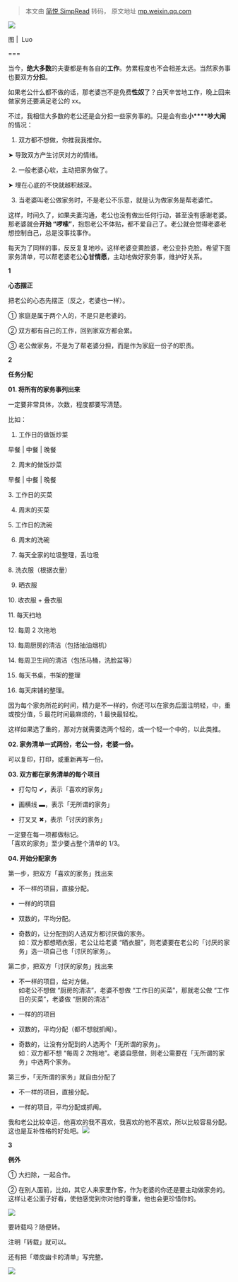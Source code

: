> 本文由 [简悦 SimpRead](http://ksria.com/simpread/) 转码， 原文地址 [mp.weixin.qq.com](https://mp.weixin.qq.com/s?__biz=MzIwMzA5NTI3NQ==&mid=2649902203&idx=1&sn=5472e1b26ad91c885f781b6b0ccf6360&chksm=8ed241ffb9a5c8e9d9f5129827b95ca3943019bb53e3c85d3ea12d81f056a9e51b3e989c92e6&scene=21#wechat_redirect)

![](http://mmbiz.qpic.cn/mmbiz_jpg/2qRZ6oIialEBoAEjIhR9Fb1c9cqNAdCRcueox3uiaiaXicYQTy5E52KmibQgmicC7hyv7nkVwd95BA8pjJs5hqicsucTw/0?wx_fmt=jpeg)

图 |  Luo

  

===

当今，**绝大多数**的夫妻都是有各自的**工作**。劳累程度也不会相差太远。当然家务事也要双方**分担**。

如果老公什么都不做的话，那老婆岂不是免费**性奴**了？白天辛苦地工作，晚上回来做家务还要满足老公的 xx。

  
不过，我相信大多数的老公还是会分担一些家务事的。只是会有些**小****吵大闹**的情况：

1. 双方都不想做，你推我我推你。

➤ 导致双方产生讨厌对方的情绪。

2. 一般老婆心软，主动把家务做了。

➤ 埋在心底的不快就越积越深。

3. 当老婆叫老公做家务时，不是老公不乐意，就是认为做家务是帮老婆忙。

这样，时间久了，如果夫妻沟通，老公也没有做出任何行动，甚至没有感谢老婆。那老婆就会**开始 “啰嗦”**，抱怨老公不体贴，都不爱自己了。老公就会觉得老婆老想控制自己，总是没事找事作。

每天为了同样的事，反反复复地吵。这样老婆变黄脸婆，老公变扑克脸。希望下面家务清单，可以帮老婆老公**心甘情愿**，主动地做好家务事，维护好关系。

**1**  

**心态摆正**

把老公的心态先摆正（反之，老婆也一样）。

➀ 家庭是属于两个人的，不是只是老婆的。

➁ 双方都有自己的工作，回到家双方都会累。

➂ 老公做家务，不是为了帮老婆分担，而是作为家庭一份子的职责。

**2**  

**任务分配**

**01. 将所有的家务事列出来**  

一定要非常具体，次数，程度都要写清楚。  

比如：  
1. 工作日的做饭炒菜

早餐 | 中餐 | 晚餐

2. 周末的做饭炒菜 

早餐 | 中餐 | 晚餐

3. 工作日的买菜

4. 周末的买菜

5. 工作日的洗碗

6. 周末的洗碗

7. 每天全家的垃圾整理，丢垃圾

8. 洗衣服（根据衣量）

9. 晒衣服

10. 收衣服 + 叠衣服

11. 每天扫地

12. 每周 2 次拖地

13. 每周厨房的清洁（包括抽油烟机）

14. 每周卫生间的清洁（包括马桶，洗脸盆等）

15. 每天书桌，书架的整理

16. 每天床铺的整理。

因为每个家务所花的时间，精力是不一样的，你还可以在家务后面注明轻，中，重或按分值，5 最花时间最麻烦的，1 最快最轻松。

这样如果选了重的，那对方就需要选两个轻的，或一个轻一个中的，以此类推。

**02. 家务清单一式两份，老公一份，老婆一份。**

可以复印，打印，或重新再写一份。  

**03. 双方都在家务清单的每个项目**

*   打勾勾 ✔，表示「喜欢的家务」
    
*   画横线 ▬，表示「无所谓的家务」
    
*   打叉叉 ✖，表示「讨厌的家务」
    

一定要在每一项都做标记。  
「喜欢的家务」至少要占整个清单的 1/3。

**04. 开始分配家务**

第一步，把双方「喜欢的家务」找出来

*   不一样的项目，直接分配。
    
*   一样的的项目
    

*   双数的，平均分配。
    
*   奇数的，让分配到的人选双方都讨厌做的家务。  
    如：双方都想晒衣服，老公让给老婆 “晒衣服”，则老婆要在老公的「讨厌的家务」选一项自己也「讨厌的家务」。
    

第二步，把双方「讨厌的家务」找出来

*   不一样的项目，给对方做。  
    如老公不想做 “厨房的清洁”，老婆不想做 “工作日的买菜”，那就老公做 “工作日的买菜”，老婆做 “厨房的清洁”
    
*   一样的的项目
    

*   双数的，平均分配（都不想就抓阄）。
    
*   奇数的，让没有分配到的人选两个「无所谓的家务」。  
    如：双方都不想 “每周 2 次拖地”。老婆自愿做，则老公需要在「无所谓的家务」中选两个家务。  
    

第三步，「无所谓的家务」就自由分配了  

*   不一样的项目，直接分配。
    
*   一样的项目，平均分配或抓阄。
    

我和老公比较幸运，他喜欢的我不喜欢，我喜欢的他不喜欢，所以比较容易分配。这也是互补性格的好处吧。![](http://mmbiz.qpic.cn/mmbiz_gif/2qRZ6oIialEBoAEjIhR9Fb1c9cqNAdCRc69eZE5etUmCsCypKIfiaXaRTItib6uLJGNAOmJFBwCOzqHiaXjVQ8caeg/0?wx_fmt=gif)

**3**  

**例外**

➀ 大扫除，一起合作。

➁ 在别人面前，比如，其它人来家里作客，作为老婆的你还是要主动做家务的。这样让老公面子好看，使他感觉到你对他的尊重，他也会更珍惜你的。  

![](http://mmbiz.qpic.cn/mmbiz_png/2qRZ6oIialEAGuydYZQqkpyeUVsOa2OVfQksnUfia0ibg4TLS6eC19kOd0Ba14JRWpIsar7TWeLXBzWLaHVDWxVfA/640?wx_fmt=png)

要转载吗？随便转。

注明「转载」就可以。

还有把「塔皮幽卡的清单」写完整。

![](http://mmbiz.qpic.cn/mmbiz_jpg/2qRZ6oIialEAGuydYZQqkpyeUVsOa2OVfeibGuh2RMc7ibIRzsh3onPGRU80h5Jiaic4NuLpjia7kGx7aXXxhdnC9FVQ/0?wx_fmt=jpeg)